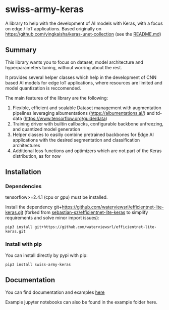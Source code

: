 # swiss-army-keras

A library to help with the development of AI models with Keras, with a focus on edge / IoT applications. Based originally on https://github.com/yingkaisha/keras-unet-collection (see the [README.md](https://github.com/waterviewsrl/swiss-army-keras/blob/main/README-keras-unet-collection.md))

## Summary

This library wants you to focus on dataset, model architecture and hyperparameters tuning, without worring about the rest. 

It provides several helper classes which help in the development of CNN based AI models for edge IoT applications, where resources are limited and model quantization is reccomended. 

The main features of the library are the following:

1) Flexible, efficient and scalable Dataset management with augmentation pipelines leveraging albumentations (https://albumentations.ai/) and td-data (https://www.tensorflow.org/guide/data)
2) Training driver with builtin callbacks, configurable backbone unfreezing, and quantized model generation
3) Helper classes to easiliy combine pretrained backbones for Edge AI applications with the desired segmentation and classification architectures
4) Additional loss functions and optimizers which are not part of the Keras distribution, as for now 

## Installation

### Dependencies

tensorflow>=2.4.1 (cpu or gpu) must be installed.

Install the dependency git+https://github.com/waterviewsrl/efficientnet-lite-keras.git (forked from [sebastian-sz/efficientnet-lite-keras](https://github.com/sebastian-sz/efficientnet-lite-keras)  to simplify requirements and solve minor import issues):

    pip3 install git+https://github.com/waterviewsrl/efficientnet-lite-keras.git

### Install with pip

You can install directly by pypi with pip:

    pip3 install swiss-army-keras


## Documentation

You can find documentation and examples [here](https://swiss-army-keras.readthedocs.io/en/latest/index.html)

Example jupyter notebooks can also be found in the example folder here.
